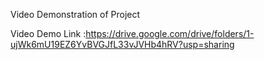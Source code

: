 Video Demonstration of Project

Video Demo Link :https://drive.google.com/drive/folders/1-ujWk6mU19EZ6YvBVGJfL33vJVHb4hRV?usp=sharing
